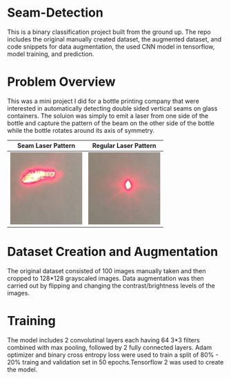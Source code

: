 # Seam-Detection
This is a binary classification project built from the ground up. The repo includes the original manually created dataset, the augmented 
dataset, and code snippets for data augmentation, the used CNN model in tensorflow, model training, and prediction. 
# Problem Overview
This was a mini project I did for a bottle printing company that were interested in automatically detecting double sided vertical seams 
on glass containers.
The soluion was simply to emit a laser from one side of the bottle and capture the pattern of the beam on the other
side of the bottle while the bottle rotates around its axis of symmetry.  

Seam Laser Pattern| Regular Laser Pattern 
------------ | -------------
![GitHub Logo](https://github.com/4ri4Slr/Seam-Detection/blob/master/Demo%20images/photo_166.jpg)| ![GitHub Logo](https://github.com/4ri4Slr/Seam-Detection/blob/master/Demo%20images/photo_180.jpg)

# Dataset Creation and Augmentation
The original dataset consisted of 100 images manually taken and then cropped to 128*128 grayscaled images. Data augmentation was then carried out 
by flipping and changing the contrast/brightness levels of the images.

# Training 
The model includes 2 convolutinal layers each having 64 3*3 filters combined with max pooling, followed by 2 fully connected layers. Adam optimizer and binary cross entropy loss were used
to train a split of 80% - 20% traing and validation set in 50 epochs.Tensorflow 2 was used to create the model.
